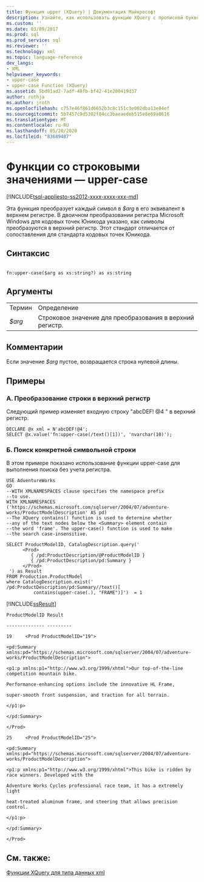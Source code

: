 ```yaml
---
title: Функция upper (XQuery) | Документация Майкрософт
description: Узнайте, как использовать функцию XQuery с прописной буквой (), которая преобразует символы в их эквиваленты в верхнем регистре.
ms.custom: ''
ms.date: 03/09/2017
ms.prod: sql
ms.prod_service: sql
ms.reviewer: ''
ms.technology: xml
ms.topic: language-reference
dev_langs:
- XML
helpviewer_keywords:
- upper-case
- upper-case Function (XQuery)
ms.assetid: 5bd01ad2-7adf-48fb-bf42-41e200419d37
author: rothja
ms.author: jroth
ms.openlocfilehash: c757e46f861d6652b3c8c151c3e002dba13e84ef
ms.sourcegitcommit: 5b7457c9d5302f84cc3baeaedeb515e8e69a8616
ms.translationtype: MT
ms.contentlocale: ru-RU
ms.lasthandoff: 05/20/2020
ms.locfileid: "83689487"
---
```

# <a name="functions-on-string-values---upper-case"></a>Функции со строковыми значениями — upper-case
[!INCLUDE[tsql-appliesto-ss2012-xxxx-xxxx-xxx-md](../includes/tsql-appliesto-ss2012-xxxx-xxxx-xxx-md.md)]

  Эта функция преобразует каждый символ в *$arg* в его эквивалент в верхнем регистре. В двоичном преобразовании регистра Microsoft Windows для кодовых точек Юникода указано, как символы преобразуются в верхний регистр. Этот стандарт отличается от сопоставления для стандарта кодовых точек Юникода.  
  
## <a name="syntax"></a>Синтаксис  
  
```  
  
fn:upper-case($arg as xs:string?) as xs:string  
```  
  
## <a name="arguments"></a>Аргументы  
  
|||  
|-|-|  
|Термин|Определение|  
|*$arg*|Строковое значение для преобразования в верхний регистр.|  
  
## <a name="remarks"></a>Комментарии  
 Если значение *$arg* пустое, возвращается строка нулевой длины.  
  
## <a name="examples"></a>Примеры  
  
### <a name="a-changing-a-string-to-upper-case"></a>A. Преобразование строки в верхний регистр  
 Следующий пример изменяет входную строку "abcDEF! @4 " в верхний регистр.  
  
```  
DECLARE @x xml = N'abcDEF!@4';  
SELECT @x.value('fn:upper-case(/text()[1])', 'nvarchar(10)');  
```  
  
### <a name="b-search-for-a-specific-character-string"></a>Б. Поиск конкретной символьной строки  
 В этом примере показано использование функции upper-case для выполнения поиска без учета регистра.  
  
```  
USE AdventureWorks  
GO  
--WITH XMLNAMESPACES clause specifies the namespace prefix  
--to use.   
WITH XMLNAMESPACES ('https://schemas.microsoft.com/sqlserver/2004/07/adventure-works/ProductModelDescription' AS pd)  
--The XQuery contains() function is used to determine whether  
--any of the text nodes below the <Summary> element contain  
--the word 'frame'. The upper-case() function is used to make  
--the search case-insensitive.  
  
SELECT ProductModelID, CatalogDescription.query('  
      <Prod>  
         { /pd:ProductDescription/@ProductModelID }  
         { /pd:ProductDescription/pd:Summary }  
      </Prod>  
 ') as Result  
FROM Production.ProductModel  
where CatalogDescription.exist('  
/pd:ProductDescription/pd:Summary//text()[  
          contains(upper-case(.), "FRAME")]')  = 1  
```  
  
 [!INCLUDE[ssResult](../includes/ssresult-md.md)]  
  
 `ProductModelID Result`  
  
 `-------------- ---------`  
  
 `19     <Prod ProductModelID="19">`  
  
 `<pd:Summary xmlns:pd="https://schemas.microsoft.com/sqlserver/2004/07/adventure-works/ProductModelDescription">`  
  
 `<p1:p xmlns:p1="http://www.w3.org/1999/xhtml">Our top-of-the-line competition mountain bike.`  
  
 `Performance-enhancing options include the innovative HL Frame,`  
  
 `super-smooth front suspension, and traction for all terrain.`  
  
 `</p1:p>`  
  
 `</pd:Summary>`  
  
 `</Prod>`  
  
 `25     <Prod ProductModelID="25">`  
  
 `<pd:Summary xmlns:pd="https://schemas.microsoft.com/sqlserver/2004/07/adventure-works/ProductModelDescription">`  
  
 `<p1:p xmlns:p1="http://www.w3.org/1999/xhtml">This bike is ridden by race winners. Developed with the`  
  
 `Adventure Works Cycles professional race team, it has a extremely light`  
  
 `heat-treated aluminum frame, and steering that allows precision control.`  
  
 `</p1:p>`  
  
 `</pd:Summary>`  
  
 `</Prod>`  
  
## <a name="see-also"></a>См. также:  
 [Функции XQuery для типа данных xml](../xquery/xquery-functions-against-the-xml-data-type.md)  
  
  
